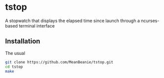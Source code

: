 # tstop

A stopwatch that displays the elapsed time since launch through a ncurses-based terminal interface

## Installation
The usual
```sh
git clone https://github.com/MeanBeanie/tstop.git
cd tstop
make
```
